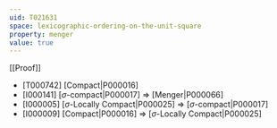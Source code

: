 ```yaml
---
uid: T021631
space: lexicographic-ordering-on-the-unit-square
property: menger
value: true
---
```

[[Proof]]

* [T000742] [Compact|P000016]
* [I000141] [$\sigma$-compact|P000017] => [Menger|P000066]
* [I000005] [$\sigma$-Locally Compact|P000025] => [$\sigma$-compact|P000017]
* [I000009] [Compact|P000016] => [$\sigma$-Locally Compact|P000025]


